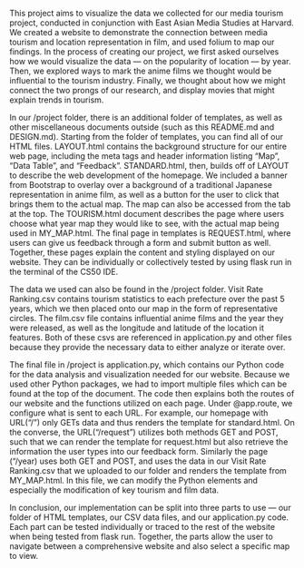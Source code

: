 <!--This documentation is to be a user’s manual for your project. Though the structure of your documentation is entirely up to you,
it should be incredibly clear to the staff how and where, if applicable, to compile, configure, and use your project.
Your documentation should be at least several paragraphs in length. It should not be necessary for us to contact you with questions
regarding your project after its submission. Hold our hand with this documentation; be sure to answer in your documentation any questions
that you think we might have while testing your work.-->

This project aims to visualize the data we collected for our media tourism project, conducted in conjunction with East Asian Media Studies at Harvard. We created a website to demonstrate the connection between media tourism and location representation in film, and used folium to map our findings. In the process of creating our project, we first asked ourselves how we would visualize the data — on the popularity of location — by year. Then, we explored ways to mark the anime films we thought would be influential to the tourism industry. Finally, we thought about how we might connect the two prongs of our research, and display movies that might explain trends in tourism.

In our /project folder, there is an additional folder of templates, as well as other miscellaneous documents outside (such as this README.md and DESIGN.md). Starting from the folder of templates, you can find all of our HTML files. LAYOUT.html contains the background structure for our entire web page, including the meta tags and header information listing “Map”, “Data Table”, and “Feedback”. STANDARD.html, then, builds off of LAYOUT to describe the web development of the homepage. We included a banner from Bootstrap to overlay over a background of a traditional Japanese representation in anime film, as well as a button for the user to click that brings them to the actual map. The map can also be accessed from the tab at the top. The TOURISM.html document describes the page where users choose what year map they would like to see, with the actual map being used in MY_MAP.html. The final page in templates is REQUEST.html, where users can give us feedback through a form and submit button as well. Together, these pages explain the content and styling displayed on our website. They can be individually or collectively tested by using flask run in the terminal of the CS50 IDE.

The data we used can also be found in the /project folder. Visit Rate Ranking.csv contains tourism statistics to each prefecture over the past 5 years, which we then placed onto our map in the form of representative circles. The film.csv file contains influential anime films and the year they were released, as well as the longitude and latitude of the location it features. Both of these csvs are referenced in application.py and other files because they provide the necessary data to either analyze or iterate over.

The final file in /project is application.py, which contains our Python code for the data analysis and visualization needed for our website. Because we used other Python packages, we had to import multiple files which can be found at the top of the document. The code then explains both the routes of our website and the functions utilized on each page. Under @app.route, we configure what is sent to each URL. For example, our homepage with URL(“/”) only GETs data and thus renders the template for standard.html. On the converse, the URL(“/request”) utilizes both methods GET and POST, such that we can render the template for request.html but also retrieve the information the user types into our feedback form. Similarly the page (“/year) uses both GET and POST, and uses the data in our Visit Rate Ranking.csv that we uploaded to our folder and renders the template from MY_MAP.html. In this file, we can modify the Python elements and especially the modification of key tourism and film data.

In conclusion, our implementation can be split into three parts to use — our folder of HTML templates, our CSV data files, and our application.py code. Each part can be tested individually or traced to the rest of the website when being tested from flask run. Together, the parts allow the user to navigate between a comprehensive website and also select a specific map to view.